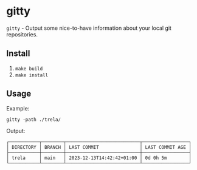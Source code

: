 # gitty

`gitty` - Output some nice-to-have information about your local git repositories.

## Install

1. `make build`
2. `make install`

## Usage

Example:
```
gitty -path ./trela/
```
Output:
```
┌───────────┬────────┬───────────────────────────┬─────────────────┐
│ DIRECTORY │ BRANCH │ LAST COMMIT               │ LAST COMMIT AGE │
├───────────┼────────┼───────────────────────────┼─────────────────┤
│ trela     │ main   │ 2023-12-13T14:42:42+01:00 │ 0d 0h 5m        │
└───────────┴────────┴───────────────────────────┴─────────────────┘
```
